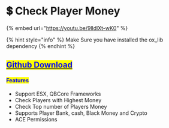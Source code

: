 # 💲 Check Player Money

{% embed url="https://youtu.be/9lldlXt-wK0" %}

{% hint style="info" %}
Make Sure you have installed the ox\_lib dependency
{% endhint %}

## [<mark style="color:blue;">Github Download</mark>](https://github.com/pulsepk/pl-checkplayermoney)

#### <mark style="color:blue;">Features</mark>

* Support ESX, QBCore Frameworks
* Check Players with Highest Money
* Check Top number of Players Money
* Supports Player Bank, cash, Black Money and Crypto
* ACE Permissions

